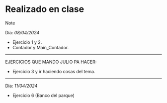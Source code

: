 # Realizado en clase

>[!NOTE]
> Dia: *_08/04/2024_* 
> - Ejercicio 1 y 2.
> - Contador y Main_Contador.
> ----------
> EJERCICIOS QUE MANDO JULIO PA HACER:
>  - Ejercicio 3 y ir haciendo cosas del tema.
> ----------
> Dia: *_11/04/2024_* 
> - Ejercicio 6 (Banco del parque)
> 
